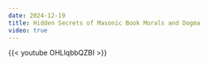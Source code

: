 ```yaml
---
date: 2024-12-19
title: Hidden Secrets of Masonic Book Morals and Dogma
video: true
---
```



{{< youtube OHLlqbbQZBI >}}
